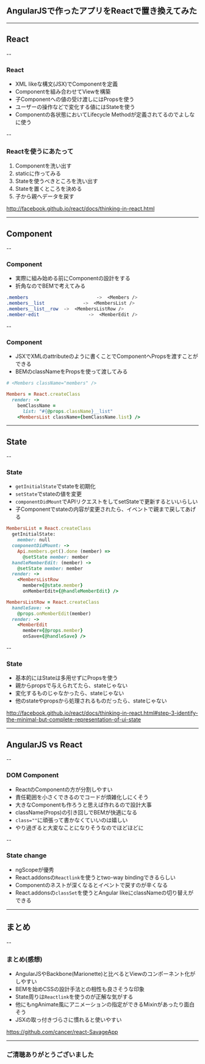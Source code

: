 ## AngularJSで作ったアプリをReactで置き換えてみた

---

## React

--

### React

- XML likeな構文(JSX)でComponentを定義
 - Componentを組み合わせてViewを構築
- 子Componentへの値の受け渡しにはPropsを使う
- ユーザーの操作などで変化する値にはStateを使う
- Componentの各状態においてLifecycle Methodが定義されてるのでよしなに使う

--

### Reactを使うにあたって

1.  Componentを洗い出す
2.  staticに作ってみる
3.  Stateを使うべきところを洗い出す
4.  Stateを置くところを決める
5.  子から親へデータを戻す

http://facebook.github.io/react/docs/thinking-in-react.html

---

## Component

--

### Component

- 実際に組み始める前にComponentの設計をする
 - 折角なのでBEMで考えてみる

```css
.members                         ->  <Members />
.members__list              ->  <MembersList />
.members__list__row  ->  <MembersListRow />
.member-edit                  ->  <MemberEdit />
```

--

### Component

- JSXでXMLのattributeのように書くことでComponentへPropsを渡すことができる
 - BEMのclassNameをPropsを使って渡してみる

```ruby
# <Members className="members" />

Members = React.createClass
  render: ->
    bemClassName =
      list: "#{@props.className}__list"
    <MembersList className={bemClassName.list} />
```

---

## State

--

### State

- `getInitialState`でstateを初期化
- `setState`でstateの値を変更
- `componentDidMount`でAPIリクエストをしてsetStateで更新するといいらしい
- 子Componentでstateの内容が変更されたら、イベントで親まで戻してあげる

```ruby
MembersList = React.createClass
  getInitialState:
    member: null
  componentDidMount: ->
    Api.members.get().done (member) =>
      @setState member: member
  handleMemberEdit: (member) ->
    @setState member: member
  render: ->
    <MembersListRow
      member={@state.member}
      onMemberEdit={@handleMemberEdit} />

MembersListRow = React.createClass
  handleSave: ->
    @props.onMemberEdit(member)
  render: ->
    <MemberEdit
      member={@props.member}
      onSave={@handleSave} />
```

--

### State

- 基本的にはStateは多用せずにPropsを使う
 - 親からpropsで与えられてたら、stateじゃない
 - 変化するものじゃなかったら、stateじゃない
 - 他のstateやpropsから処理されるものだったら、stateじゃない

http://facebook.github.io/react/docs/thinking-in-react.html#step-3-identify-the-minimal-but-complete-representation-of-ui-state

---

## AngularJS vs React

--

### DOM Component

- ReactのComponentの方が分割しやすい
 - 責任範囲を小さくできるのでコードが煩雑化しにくそう
 - 大きなComponentも作ろうと思えば作れるので設計大事
- className(Props)の引き回しでBEMが快適になる
 - `class=""`に頑張って書かなくていいのは嬉しい
 - やり過ぎると大変なことになりそうなのでほどほどに

--

### State change

- ngScopeが優秀
 - React.addonsの`Reactlink`を使うとtwo-way bindingできるらしい
- Componentのネストが深くなるとイベントで戻すのが辛くなる
- React.addonsの`classSet`を使うとAngular likeにclassNameの切り替えができる

---

## まとめ

--

### まとめ(感想)
- AngularJSやBackbone(Marionette)と比べるとViewのコンポーネント化がしやすい
 - BEMを始めCSSの設計手法との相性も良さそうな印象
- State周りは`Reactlink`を使うのが正解な気がする
- 他にもngAnimate風にアニメーションの指定ができるMixinがあったり面白そう
- JSXの取っ付きづらさに慣れると使いやすい

https://github.com/cancer/react-SavageApp

---

### ご清聴ありがとうございました

